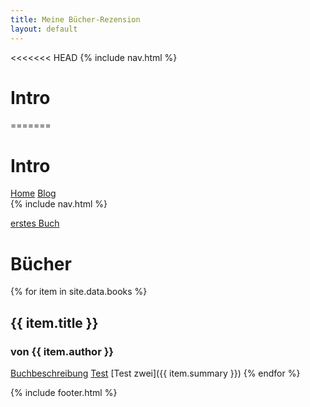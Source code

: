 ```yaml
---
title: Meine Bücher-Rezension
layout: default
---
```

<<<<<<< HEAD
{% include nav.html %}

# Intro

=======
# Intro
<nav>
    <a href="/">Home</a>
    <a href="/test/">Blog</a>
</nav>
{% include nav.html %}


[erstes Buch](_includes/buch_eins.md)
# Bücher
{% for item in site.data.books %}
## {{ item.title }}
### von **{{ item.author }}**
<a href="{{ item.summary }}">Buchbeschreibung</a>
[Test](buch_eins.md)
[Test zwei]({{ item.summary }})
{% endfor %}


{% include footer.html %}
